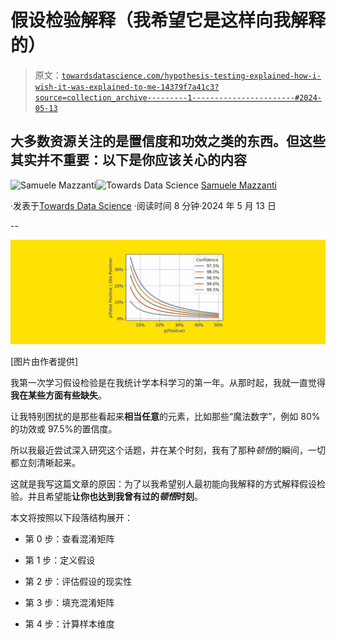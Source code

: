 # 假设检验解释（我希望它是这样向我解释的）

> 原文：[`towardsdatascience.com/hypothesis-testing-explained-how-i-wish-it-was-explained-to-me-14379f7a41c3?source=collection_archive---------1-----------------------#2024-05-13`](https://towardsdatascience.com/hypothesis-testing-explained-how-i-wish-it-was-explained-to-me-14379f7a41c3?source=collection_archive---------1-----------------------#2024-05-13)

## 大多数资源关注的是置信度和功效之类的东西。但这些其实并不重要：以下是你应该关心的内容

[](https://medium.com/@mazzanti.sam?source=post_page---byline--14379f7a41c3--------------------------------)![Samuele Mazzanti](https://medium.com/@mazzanti.sam?source=post_page---byline--14379f7a41c3--------------------------------)[](https://towardsdatascience.com/?source=post_page---byline--14379f7a41c3--------------------------------)![Towards Data Science](https://towardsdatascience.com/?source=post_page---byline--14379f7a41c3--------------------------------) [Samuele Mazzanti](https://medium.com/@mazzanti.sam?source=post_page---byline--14379f7a41c3--------------------------------)

·发表于[Towards Data Science](https://towardsdatascience.com/?source=post_page---byline--14379f7a41c3--------------------------------) ·阅读时间 8 分钟·2024 年 5 月 13 日

--

![](img/383a6f28bdbdf3a6695caf7e3e6f87e7.png)

[图片由作者提供]

我第一次学习假设检验是在我统计学本科学习的第一年。从那时起，我就一直觉得**我在某些方面有些缺失**。

让我特别困扰的是那些看起来**相当任意**的元素，比如那些“魔法数字”，例如 80%的功效或 97.5%的置信度。

所以我最近尝试深入研究这个话题，并在某个时刻，我有了那种*顿悟*的瞬间，一切都立刻清晰起来。

这就是我写这篇文章的原因：为了以我希望别人最初能向我解释的方式解释假设检验。并且希望能**让你也达到我曾有过的*顿悟*时刻**。

本文将按照以下段落结构展开：

+   第 0 步：查看混淆矩阵

+   第 1 步：定义假设

+   第 2 步：评估假设的现实性

+   第 3 步：填充混淆矩阵

+   第 4 步：计算样本维度
